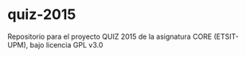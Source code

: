 # quiz-2015
Repositorio para el proyecto QUIZ 2015 de la asignatura CORE (ETSIT-UPM), bajo licencia GPL v3.0
